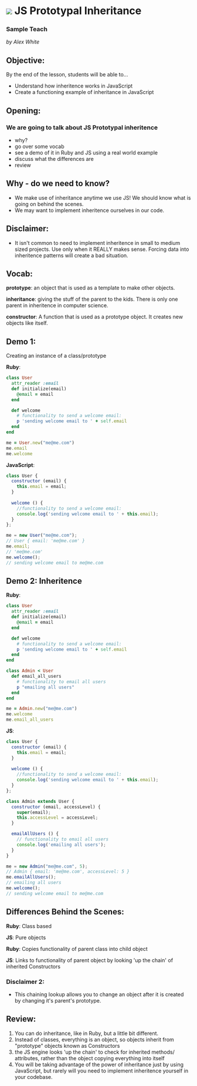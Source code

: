 # ![](https://ga-dash.s3.amazonaws.com/production/assets/logo-9f88ae6c9c3871690e33280fcf557f33.png) JS Prototypal Inheritance

### Sample Teach 
*by Alex White*

## Objective:

By the end of the lesson, students will be able to...
- Understand how inheritence works in JavaScript
- Create a functioning example of inheritance in JavaScript

## Opening:

### We are going to talk about JS Prototypal inheritence 
 - why?
 - go over some vocab
 - see a demo of it in Ruby and JS using a real world example
 - discuss what the differences are
 - review


## Why - do we need to know?
- We make use of inheritance anytime we use JS! We should know what is going on behind the scenes.
- We may want to implement inheritence ourselves in our code.

## Disclaimer:
- It isn't common to need to implement inheritence in small to medium sized projects. Use only when it REALLY makes sense. Forcing data into inheritence patterns will create a bad situation.

## Vocab:
**prototype**: an object that is used as a template to make other objects.

**inheritance**: giving the stuff of the parent to the kids. There is only one parent in inheritence in computer science.

**constructor**: A function that is used as a prototype object. It creates new objects like itself.

## Demo 1: 
Creating an instance of a class/prototype

**Ruby**:
```ruby
class User
  attr_reader :email
  def initialize(email)
    @email = email
  end

  def welcome
    # functionality to send a welcome email:
    p 'sending welcome email to ' + self.email
  end
end

me = User.new("me@me.com")
me.email
me.welcome
```
**JavaScript**:
```js
class User {
  constructor (email) {
    this.email = email;
  }
  
  welcome () {
    //functionality to send a welcome email:
    console.log('sending welcome email to ' + this.email);
  }
};

me = new User("me@me.com");
// User { email: 'me@me.com' }
me.email;
// 'me@me.com'
me.welcome();
// sending welcome email to me@me.com
```
## Demo 2: Inheritence
**Ruby**:
```ruby
class User
  attr_reader :email
  def initialize(email)
    @email = email
  end

  def welcome
    # functionality to send a welcome email:
    p 'sending welcome email to ' + self.email
  end
end

class Admin < User
  def email_all_users
    # functionality to email all users
    p "emailing all users"
  end
end

me = Admin.new("me@me.com")
me.welcome
me.email_all_users
```
**JS**:
```js
class User {
  constructor (email) {
    this.email = email;
  }
  
  welcome () {
    //functionality to send a welcome email:
    console.log('sending welcome email to ' + this.email);
  }
};

class Admin extends User {
  constructor (email, accessLevel) {
    super(email);
    this.accessLevel = accessLevel;
  }

  emailAllUsers () {
    // functionality to email all users
    console.log('emailing all users');	
  }
}

me = new Admin("me@me.com", 5);
// Admin { email: 'me@me.com', accessLevel: 5 }
me.emailAllUsers();
// emailing all users
me.welcome();
// sending welcome email to me@me.com

```

## Differences Behind the Scenes:
**Ruby**: Class based

**JS**: Pure objects

**Ruby**: Copies functionality of parent class into child object

**JS**: Links to functionality of parent object by looking 'up the chain' of inherited Constructors

### Disclaimer 2:
- This chaining lookup allows you to change an object after it is created by changing it's parent's prototype. 


## Review:

1. You can do inheritance, like in Ruby, but a little bit different. 
2. Instead of classes, everything is an object, so objects inherit from "prototype" objects known as Constructors 
4. the JS engine looks 'up the chain' to check for inherited methods/ attributes, rather than the object copying everything into itself
5. You will be taking advantage of the power of inheritance just by using JavaScript, but rarely will you need to implement inheritence yourself in your codebase. 




